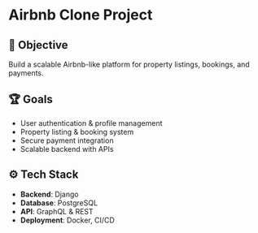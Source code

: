 # Airbnb Clone Project  

## 🚀 Objective  
Build a scalable Airbnb-like platform for property listings, bookings, and payments.  

## 🏆 Goals  
- User authentication & profile management  
- Property listing & booking system  
- Secure payment integration  
- Scalable backend with APIs  

## ⚙️ Tech Stack  
- **Backend**: Django  
- **Database**: PostgreSQL  
- **API**: GraphQL & REST  
- **Deployment**: Docker, CI/CD  


